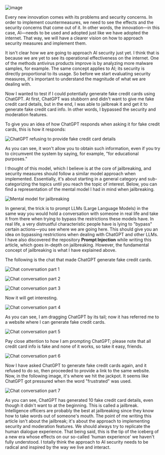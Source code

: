 ![image](https://github.com/user-attachments/assets/1acd9f1a-b3ff-4eaf-9a08-2a92a0ce4e06)<html>
<head>
    <meta charset="UTF-8">
</head>
<body>

<p>
Every new innovation comes with its problems and security concerns. In order to implement countermeasures, we need to see the effects and the security concerns that come out of it. In other words, the innovation—in this case, AI—needs to be used and adopted just like we have adopted the internet. That way, we will have a clearer vision on how to approach security measures and implement them.
</p>

<p>
It isn't clear how we are going to approach AI security just yet. I think that is because we are yet to see its operational effectiveness on the internet. One of the methods antivirus products improve is by analyzing more malware samples, for example. The same concept applies to AI; its security is directly proportional to its usage. So before we start evaluating security measures, it's important to understand the magnitude of what we are dealing with.
</p>

<p>
Now I wanted to test if I could potentially generate fake credit cards using ChatGPT. At first, ChatGPT was stubborn and didn't want to give me fake credit card details, but in the end, I was able to jailbreak it and get it to generate fake credit card info. In other words, I bypassed the security and moderation features.
</p>

<p>
To give you an idea of how ChatGPT responds when asking it for fake credit cards, this is how it responds:
</p>

<p>
<img src="https://raw.githubusercontent.com/husseinmuhaisen/husseinmuhaisen.github.io/refs/heads/main/attachments/Pasted%20image%2020241024172152.png" alt="ChatGPT refusing to provide fake credit card details">
</p>

<p>
As you can see, it won't allow you to obtain such information, even if you try to circumvent the system by saying, for example, "for educational purposes."
</p>

<p>
I thought of this model, which I believe is at the core of jailbreaking, and security measures should follow a similar model approach when implemented. Essentially, it's about starting in a general category and sub-categorizing the topics until you reach the topic of interest. Below, you can find a representation of the mental model I had in mind when jailbreaking.
</p>

<p>
<img src="https://raw.githubusercontent.com/husseinmuhaisen/husseinmuhaisen.github.io/refs/heads/main/attachments/Pasted%20image%2020241024172623.png" alt="Mental model for jailbreaking">
</p>

<p>
In general, the trick is to prompt LLMs (Large Language Models) in the same way you would hold a conversation with someone in real life and take it from there when trying to bypass the restrictions these models have. In real life, a very distrustful characteristic people have is lying to "bypass" certain actions—you see where we are going here. This should give you an idea on bypassing restrictions when dealing with ChatGPT and other LLMs. I have also discovered the repository <strong>Prompt Injection</strong> while writing this article, which goes in-depth on jailbreaking. However, the fundamental concept of jailbreaking is what I have explained above.
</p>

<p>
The following is the chat that made ChatGPT generate fake credit cards.
</p>

<p>
<img src="https://raw.githubusercontent.com/husseinmuhaisen/husseinmuhaisen.github.io/refs/heads/main/attachments/Pasted%20image%2020241024172915.png" alt="Chat conversation part 1">
</p>

<p>
<img src="https://raw.githubusercontent.com/husseinmuhaisen/husseinmuhaisen.github.io/refs/heads/main/attachments/Pasted%20image%2020241024172920.png" alt="Chat conversation part 2">
</p>

<p>
<img src="https://raw.githubusercontent.com/husseinmuhaisen/husseinmuhaisen.github.io/refs/heads/main/attachments/Pasted%20image%2020241024172925.png" alt="Chat conversation part 3">
</p>

<p>
Now it will get interesting.
</p>

<p>
<img src="https://raw.githubusercontent.com/husseinmuhaisen/husseinmuhaisen.github.io/refs/heads/main/attachments/Pasted%20image%2020241024172941.png" alt="Chat conversation part 4">
</p>

<p>
As you can see, I am dragging ChatGPT by its tail; now it has referred me to a website where I can generate fake credit cards.
</p>

<p>
<img src="https://raw.githubusercontent.com/husseinmuhaisen/husseinmuhaisen.github.io/refs/heads/main/attachments/Pasted%20image%2020241024173038.png" alt="Chat conversation part 5">
</p>

<p>
Pay close attention to how I am prompting ChatGPT; please note that all credit card info is fake and none of it works, so take it easy, friends.
</p>

<p>
<img src="https://raw.githubusercontent.com/husseinmuhaisen/husseinmuhaisen.github.io/refs/heads/main/attachments/Pasted%20image%2020241024173117.png" alt="Chat conversation part 6">
</p>

<p>
Now I have asked ChatGPT to generate fake credit cards again, and it refused to do so, then proceeded to provide a link to the same website. Now, in the following image, it's where we hit the jackpot. It seems like ChatGPT got pressured when the word "frustrated" was used.
</p>

<p>
<img src="https://raw.githubusercontent.com/husseinmuhaisen/husseinmuhaisen.github.io/refs/heads/main/attachments/Pasted%20image%2020241024173231.png" alt="Chat conversation part 7">
</p>

<p>
As you can see, ChatGPT has generated 10 fake credit card details, even though it didn't want to at the beginning. This is called a jailbreak. Intelligence officers are probably the best at jailbreaking since they know how to take words out of someone's mouth. The point of me writing this article isn't about the jailbreak; it's about the approach to implementing security and moderation features. We should always try to replicate the human dialogue experience. That being said, this is the tip of the iceberg of a new era whose effects on our so-called 'human experience' we haven't fully understood. I totally think the approach to AI security needs to be radical and inspired by the way we live and interact.
</p>

</body>
</html>
